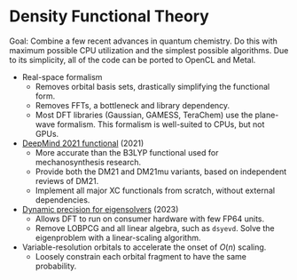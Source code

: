 # Density Functional Theory

Goal: Combine a few recent advances in quantum chemistry. Do this with maximum possible CPU utilization and the simplest possible algorithms. Due to its simplicity, all of the code can be ported to OpenCL and Metal.

- Real-space formalism
  - Removes orbital basis sets, drastically simplifying the functional form.
  - Removes FFTs, a bottleneck and library dependency.
  - Most DFT libraries (Gaussian, GAMESS, TeraChem) use the plane-wave formalism. This formalism is well-suited to CPUs, but not GPUs.
- [DeepMind 2021 functional](https://www.science.org/doi/10.1126/science.abj6511) (2021)
  - More accurate than the B3LYP functional used for mechanosynthesis research.
  - Provide both the DM21 and DM21mu variants, based on independent reviews of DM21.
  - Implement all major XC functionals from scratch, without external dependencies.
- [Dynamic precision for eigensolvers](https://pubs.acs.org/doi/10.1021/acs.jctc.2c00983) (2023)
  - Allows DFT to run on consumer hardware with few FP64 units.
  - Remove LOBPCG and all linear algebra, such as `dsyevd`. Solve the eigenproblem with a linear-scaling algorithm.
- Variable-resolution orbitals to accelerate the onset of $O(n)$ scaling.
  - Loosely constrain each orbital fragment to have the same probability.

